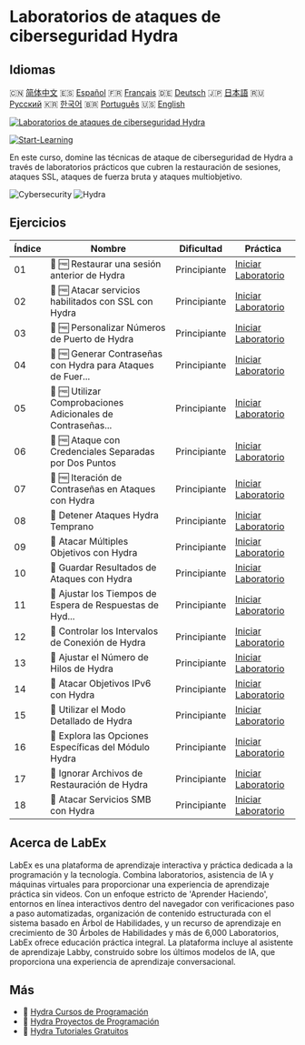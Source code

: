 # Laboratorios de ataques de ciberseguridad Hydra

## Idiomas

🇨🇳 [简体中文](README_zh.md) 🇪🇸 [Español](README_es.md) 🇫🇷 [Français](README_fr.md) 🇩🇪 [Deutsch](README_de.md) 🇯🇵 [日本語](README_ja.md) 🇷🇺 [Русский](README_ru.md) 🇰🇷 [한국어](README_ko.md) 🇧🇷 [Português](README_pt.md) 🇺🇸 [English](README.md) 

[![Laboratorios de ataques de ciberseguridad Hydra](https://cover-creator.labex.io/hydra-cybersecurity-attack-labs.png?lang=es)](https://labex.io/es/courses/hydra-cybersecurity-attack-labs)

[![Start-Learning](https://img.shields.io/badge/Start-Learning-whitesmoke?style=for-the-badge)](https://labex.io/es/courses/hydra-cybersecurity-attack-labs)

En este curso, domine las técnicas de ataque de ciberseguridad de Hydra a través de laboratorios prácticos que cubren la restauración de sesiones, ataques SSL, ataques de fuerza bruta y ataques multiobjetivo.

![Cybersecurity](https://img.shields.io/badge/Cybersecurity-whitesmoke?style=for-the-badge&logo=cybersecurity)
![Hydra](https://img.shields.io/badge/Hydra-whitesmoke?style=for-the-badge&logo=hydra)


## Ejercicios

|   Índice | Nombre                                                      | Dificultad   | Práctica                                                                                                                               |
|----------|-------------------------------------------------------------|--------------|----------------------------------------------------------------------------------------------------------------------------------------|
|       01 | 📖 🆓 Restaurar una sesión anterior de Hydra                | Principiante | <a target='_blank' href='https://labex.io/es/tutorials/hydra-restore-a-previous-hydra-session-550772'>Iniciar Laboratorio</a>          |
|       02 | 📖 🆓 Atacar servicios habilitados con SSL con Hydra        | Principiante | <a target='_blank' href='https://labex.io/es/tutorials/hydra-attack-ssl-enabled-services-with-hydra-550762'>Iniciar Laboratorio</a>    |
|       03 | 📖 🆓 Personalizar Números de Puerto de Hydra               | Principiante | <a target='_blank' href='https://labex.io/es/tutorials/hydra-customize-hydra-port-numbers-550765'>Iniciar Laboratorio</a>              |
|       04 | 📖 🆓 Generar Contraseñas con Hydra para Ataques de Fuer... | Principiante | <a target='_blank' href='https://labex.io/es/tutorials/hydra-generate-passwords-with-hydra-brute-force-550769'>Iniciar Laboratorio</a> |
|       05 | 📖 🆓 Utilizar Comprobaciones Adicionales de Contraseñas... | Principiante | <a target='_blank' href='https://labex.io/es/tutorials/hydra-use-additional-hydra-password-checks-550776'>Iniciar Laboratorio</a>      |
|       06 | 📖 🆓 Ataque con Credenciales Separadas por Dos Puntos      | Principiante | <a target='_blank' href='https://labex.io/es/tutorials/hydra-attack-with-colon-separated-credentials-550763'>Iniciar Laboratorio</a>   |
|       07 | 📖 🆓 Iteración de Contraseñas en Ataques con Hydra         | Principiante | <a target='_blank' href='https://labex.io/es/tutorials/hydra-loop-passwords-in-hydra-attacks-550771'>Iniciar Laboratorio</a>           |
|       08 | 📖  Detener Ataques Hydra Temprano                          | Principiante | <a target='_blank' href='https://labex.io/es/tutorials/hydra-stop-hydra-attacks-early-550774'>Iniciar Laboratorio</a>                  |
|       09 | 📖  Atacar Múltiples Objetivos con Hydra                    | Principiante | <a target='_blank' href='https://labex.io/es/tutorials/hydra-attack-multiple-targets-with-hydra-550760'>Iniciar Laboratorio</a>        |
|       10 | 📖  Guardar Resultados de Ataques con Hydra                 | Principiante | <a target='_blank' href='https://labex.io/es/tutorials/hydra-save-hydra-attack-results-550773'>Iniciar Laboratorio</a>                 |
|       11 | 📖  Ajustar los Tiempos de Espera de Respuestas de Hyd...   | Principiante | <a target='_blank' href='https://labex.io/es/tutorials/hydra-fine-tune-hydra-response-wait-times-550768'>Iniciar Laboratorio</a>       |
|       12 | 📖  Controlar los Intervalos de Conexión de Hydra           | Principiante | <a target='_blank' href='https://labex.io/es/tutorials/hydra-control-hydra-connection-intervals-550764'>Iniciar Laboratorio</a>        |
|       13 | 📖  Ajustar el Número de Hilos de Hydra                     | Principiante | <a target='_blank' href='https://labex.io/es/tutorials/hydra-adjust-hydra-thread-counts-550758'>Iniciar Laboratorio</a>                |
|       14 | 📖  Atacar Objetivos IPv6 con Hydra                         | Principiante | <a target='_blank' href='https://labex.io/es/tutorials/hydra-attack-ipv6-targets-with-hydra-550759'>Iniciar Laboratorio</a>            |
|       15 | 📖  Utilizar el Modo Detallado de Hydra                     | Principiante | <a target='_blank' href='https://labex.io/es/tutorials/hydra-use-hydra-verbose-mode-550777'>Iniciar Laboratorio</a>                    |
|       16 | 📖  Explora las Opciones Específicas del Módulo Hydra       | Principiante | <a target='_blank' href='https://labex.io/es/tutorials/hydra-explore-hydra-module-specific-options-550767'>Iniciar Laboratorio</a>     |
|       17 | 📖  Ignorar Archivos de Restauración de Hydra               | Principiante | <a target='_blank' href='https://labex.io/es/tutorials/hydra-ignore-hydra-restore-files-550770'>Iniciar Laboratorio</a>                |
|       18 | 📖  Atacar Servicios SMB con Hydra                          | Principiante | <a target='_blank' href='https://labex.io/es/tutorials/hydra-attack-smb-services-with-hydra-550761'>Iniciar Laboratorio</a>            |

## Acerca de LabEx

LabEx es una plataforma de aprendizaje interactiva y práctica dedicada a la programación y la tecnología. Combina laboratorios, asistencia de IA y máquinas virtuales para proporcionar una experiencia de aprendizaje práctica sin videos. Con un enfoque estricto de 'Aprender Haciendo', entornos en línea interactivos dentro del navegador con verificaciones paso a paso automatizadas, organización de contenido estructurada con el sistema basado en Árbol de Habilidades, y un recurso de aprendizaje en crecimiento de 30 Árboles de Habilidades y más de 6,000 Laboratorios, LabEx ofrece educación práctica integral. La plataforma incluye al asistente de aprendizaje Labby, construido sobre los últimos modelos de IA, que proporciona una experiencia de aprendizaje conversacional.

## Más

- 🔗 [Hydra Cursos de Programación](https://github.com/labex-labs/awesome-programming-courses)
- 🔗 [Hydra Proyectos de Programación](https://github.com/labex-labs/awesome-programming-projects)
- 🔗 [Hydra Tutoriales Gratuitos](https://github.com/labex-labs/hydra-free-tutorials)


